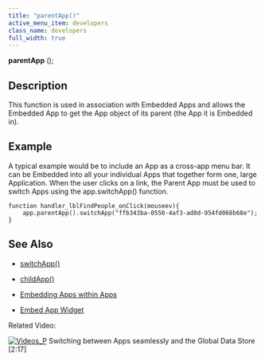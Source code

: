 ```yaml
---
title: "parentApp()"
active_menu_item: developers
class_name: developers
full_width: true
---
```



**parentApp** ();

## Description

This function is used in association with Embedded Apps and allows the Embedded App to get the App object of its parent (the App it is Embedded in).

## Example

A typical example would be to include an App as a cross-app menu bar. It can be Embedded into all your individual Apps that together form one, large Application. When the user clicks on a link, the Parent App must be used to switch Apps using the app.switchApp() function.

    function handler_lblFindPeople_onClick(mouseev){
        app.parentApp().switchApp("ffb343ba-0550-4af3-ad0d-954fd068b68e");    
    }  
   

## See Also

 - [switchApp()](/developers/user-guide/scripting-apis/client-api/app-functions/switchapp)

 - [childApp()](/developers/user-guide/scripting-apis/client-api/app-functions/childapp)

 - [Embedding Apps within Apps](/developers/user-guide/product-guide/advanced-features/embedding-apps-within-apps/)

 - [Embed App Widget](/developers/user-guide/product-guide/widget-properties-events/advanced/embed-app)

Related Video:

[![Videos\_P](/img/docs/videos_p.png)](http://www.youtube.com/v/pUY3PXct_wk?autoplay=1&hd=1&fs=1&showsearch=0&rel=0&) Switching between Apps seamlessly and the Global Data Store [2:17]
